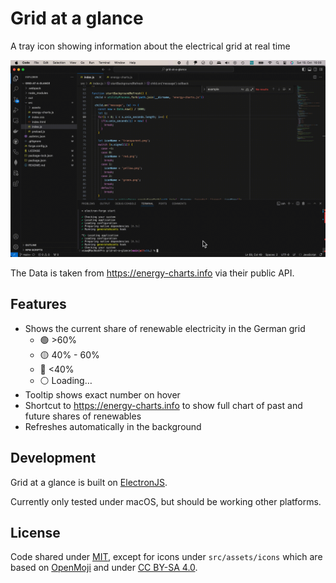 # Grid at a glance

A tray icon showing information about the electrical grid at real time

![Demo](./docs/Demo.gif)

The Data is taken from https://energy-charts.info via their public API.

## Features

- Shows the current share of renewable electricity in the German grid
  - 🟢 >60%
  - 🟡 40% - 60%
  - 🔴 <40%
  - ⚪️ Loading…
- Tooltip shows exact number on hover
- Shortcut to https://energy-charts.info to show full chart of past and future shares of renewables
- Refreshes automatically in the background

## Development

Grid at a glance is built on [ElectronJS](https://www.electronjs.org/).

Currently only tested under macOS, but should be working other platforms.

## License

Code shared under [MIT](License.md), except for icons under `src/assets/icons` which are based on [OpenMoji](https://openmoji.org/library/emoji-26A1/#variant=black) and under [CC BY-SA 4.0](https://creativecommons.org/licenses/by-sa/4.0/).